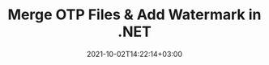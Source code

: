 ---
############################# Static ############################
layout: "autogen"
date: 2021-10-02T14:22:14+03:00
draft: false
path: "total/net/merger/otp/"

############################# Head ############################
head_title: "Merge & Split OTP Files and Add Watermarks in C# .NET"
head_description: ".NET documents merger library to combine multiple OTP files into a single file by joining selective number of pages or a range of pages from multiple source documents into one."

############################# Header ############################
title: "Merge OTP Files & Add Watermark in .NET"
description: ".NET documents merger API to combine multiple OTP files into a single file by joining selective number of pages or a range of pages from multiple source documents into one. Perform single document operations such as move, remove, rotate, swap and extract pages or split a single OTP document into several resultant documents."

############################# SubMenu ############################
submenu:
    enable: false

############################# Content ############################
content:
    enable: true
    block:
    - title_left: "Merge OTP Files & Add Watermark in C#"
      content_left: |
          Join OTP files in C# .NET and add text or image watermarks to the single resultant document in .NET (C#, VB.NET, ASP.NET & .NET Core) applications.

          -   Instantiate **Merger** with input OTP document
          -   Call **Join** method of **Merger** class instance and pass second source document path
          -   Call **Save** method of **Merger** class instance to save merged document
          -   Instantiate **Watermarker** with merged OTP document as created above
          -   Create the **TextWatermark** object & set watermark properties
          -   Add watermark and save watermarked OTP
          
      title_right: "Source Document Information Extraction"
      content_right: |
          You require `GroupDocs.Merger` & `GroupDocs.Watermark` namespaces to perform single and multiple documents merging operations within PDF, Microsoft Office, HTML, OpenDocument and many other document formats. Explore other [.NET APIs for Office documents](https://products.conholdate.com/total/net/) as offered by Conholdate.Total.
          
          Get the respective assembly files from the [downloads](https://downloads.conholdate.com/total/net) or fetch the whole package from [Nuget](https://www.nuget.org/packages/Conholdate.Total/) to add 'Conholdate.Total` directly in your workspace.
          
      code: |
          ```cs {linenos=false}
          // Merge OTP files using GroupDocs.Merger API
          // Instantiate Merger with input OTP document
          using (Merger merger = new Merger("input1.otp"))
          {
              // Call Join method of Merger class instance and pass second source document path
              merger.Join("input2.otp");

              // Call Save method of Merger class instance to save merged document
              merger.Save("merged.otp");
          }

          // Add text watermark to OTP document
          // Instantiate Watermarker with merged OTP document created above
          // GroupDocs.Merger created Output folder and save merged.otp there
          // We will load merged.otp document from Output folder
          using (Watermarker watermarker = new Watermarker("Output/merged.otp"))
          {
              // Initialize the Font to be used for watermark
              Font font = new Font("Arial", 19, FontStyle.Bold | FontStyle.Italic);

              // Create the TextWatermark object
              TextWatermark watermark = new TextWatermark("my watermark", font);

              // Set watermark properties
              watermark.ForegroundColor = Color.Red;
              watermark.BackgroundColor = Color.Blue;
              watermark.TextAlignment = TextAlignment.Right;
              watermark.Opacity = 0.5;

              // Add watermark and save watermarked OTP
              watermarker.Add(watermark);
              watermarker.Save("output.otp");
          }
          ```
    - title_left: "Split OTP File & Add Watermarks in .NET"
      content_left: |
          Split a single OTP document to multiple independent documents and insert image or text watermarks to each of the splitted files using C# .NET.

          -   Set output path where files will be saved after splitting
          -   Instantiate **SplitOptions** object with path of splitted file and number of pages to be splitted
          -   Create **Merger** object with input OTP and split using **SplitOptions**
          -   Instantiate **Watermarker** with splitted OTP
          -   Create the **TextWatermark** object & set watermark properties
          -   Add watermark and save watermarked OTP
        
      title_right: "Image Representation of Document Pages"
      content_right: |
          Combine all popular document file formats and generate image representation of the merged document pages in 'PNG', 'JPG' or 'BMP' formats. You can easily preview the complete document as a whole or display some specific pages based on page numbers or page ranges.

          Join popular document file formats on different operating systems such as Windows, Linux or macOS while using platforms such as Windows Azure, Mono and Xamarin.
          
      code: |
          ```cs {linenos=false}
          // Set output path where files will be saved after splitting
          string outputFolder = @"c:\output\";

          // Instantiate SplitOptions object with path of splitted file and number of pages to be splitted
          SplitOptions splitOptions = new SplitOptions(outputFolder + "document_{0}.{1}", new int[] { 1, 2, 4 });

          // Create Merger object with input OTP
          using (Merger merger = new Merger("input.otp"))
          {
              // Split input OTP using SplitOptions
              merger.Split(splitOptions);
          }

          // Get list of splitted files from output path
          string[] files = Directory.GetFiles(outputFolder);
          // Create counter that will be used for naming output files
          int i = 0;

          // Loop through all splitted files in the output folder
          foreach(string file in files)
          {
              i++; // Increment counter

              // Instantiate Watermarker with splitted OTP
              using (Watermarker watermarker = new Watermarker(file))
              {
                  // Initialize the Font to be used for watermark
                  Font font = new Font("Arial", 19, FontStyle.Bold | FontStyle.Italic);

                  // Create the TextWatermark object
                  TextWatermark watermark = new TextWatermark("my watermark", font);

                  // Set watermark properties
                  watermark.ForegroundColor = Color.Red;
                  watermark.BackgroundColor = Color.Blue;
                  watermark.TextAlignment = TextAlignment.Right;
                  watermark.Opacity = 0.5;

                  // Add watermark and save watermarked OTP
                  watermarker.Add(watermark);
                  watermarker.Save(string.Format("{0}output{1}.otp",outputFolder,i));
              }
          }
          ```
############################# About Formats ############################
about_formats:
    enable: false
############################# More Formats ############################
more_formats:
    enable: true
    auto: true
############################# Back to top ###############################
back_to_top:
  enable: true
---